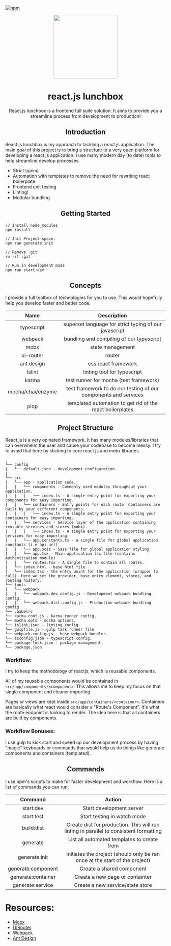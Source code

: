 [![npm][npm]][npm-url]

<div align="center">
    <img width="200" height="200" src="public/images/react_modern_seed.png"/>
    <h1>react.js lunchbox</h1>
    <p>
        React.js lunchbox is a frontend full suite solution. It aims to provide you a streamline process from development to production!
    </p>
</div>
<h2 align="center">Introduction</h2>
<p>
React.js lunchbox is my approach to tackling a react.js application. The main goal of this project is to bring a structure to a very open platform for developing a react.js application. I use many modern day (to date) tools to help streamline develop processes.
</p>
<ul>
    <li> Strict typing </li>
    <li> Automation with templates to remove the need for rewriting react boilerplate </li>
    <li> Frontend unit testing </li>
    <li> Linting! </li>
    <li> Modular bundling </li>
</ul>

<div align="center">
    <h2>Getting Started</h2>
</div>

```
// Install node_modules
npm install

// Init Project space.
npm run generate:init

// Remove .git
rm -rf .git

// Run in development mode
npm run start:dev

```
    
<h2 align="center">Concepts</h2>

<p>
    I provide a full toolbox of technologies for you to use. This would hopefully help you develop faster and better code.
</p>

|Name|Description|
|:--:| :----------:|
|typescript| superset language for strict typing of our javascript|
|webpack| bundling and compiling of our typescript|
|mobx| state management|
|ui-router| router|
|ant design| css react framework|
|tslint| linting tool for typescript|
|karma| test runner for mocha (test framework)|
|mocha/chai/enzyme| test framework to do our testing of our components and services|
|plop| templated automation to get rid of the react boilerplates|

<h2 align="center">Project Structure</h2>
<p>
    React.js is a very opinated framework. It has many modules/libraries that can overwhelm the user and cause your codebase to become messy.
    I try to avoid that here by sticking to core react.js and mobx libraries.
</p>

```
.
└── config
|   └── default.json - development configuration
|
└── src
|   └── app - application code.
|   |   └── components - Commonly used modules throughout your application.
|   |   |   └── index.ts - A single entry point for exporting your components for easy importing.
|   |   └── containers - Entry points for each route. Containers are built by your different components.
|   |   |   └── index.ts - A single entry point for exporting your containers for easy importing.
|   |   └── services - Service layer of the application containing reusable services and stores (mobx).
|   |   |   └── index.ts - A single entry point for exporting your services for easy importing.
|   |   └── app.constants.ts - a single file for global application constants (i.e api url)
|   |   └── app.scss - Sass file for global application styling.
|   |   └── app.tsx - Main application tsx file (contains Authentication module)
|   |   └── routes.tsx - A single file to contain all routes.
|   └── index.html - base html file
|   └── index.tsx - the entry point for the application (wrapper to call). Here we set the provider, base entry element, stores, and routing history.
└── tools
|   └── webpack
|   |   └── webpack.dev.config.js - Development webpack bundling config.
|   |   └── webpack.dist.config.js - Production webpack bundling config.
└── .babelrc
└── karma.conf.js - karma runner config.
└── mocha.opts - mocha options.
└── tslint.json - linting config.
└── gulpfile.js - gulp task runner file
└── webpack.config.js - base webpack bundler.
└── tsconfig.json - typescript config.
└── package-lock.json - package management.
└── package.json
```

### Workflow:
I try to keep the methodology of reactjs, which is reusable components.

All of my reusable components would be contained in `src/app/components/<component>`. This allows me to keep my focus on that single component and cleaner importing.

Pages or views are kept inside `src/app/containers/<container>`. Containers are basically what react would consider a "Route's Component". It's what the route endpoint is looking to render. The idea here is that all containers are built by components.

### Workflow Bonuses:
I use gulp to kick start and speed up our development process by having "magic" keyboards or commands that would help us do things like generate components and containers (templated).

<h2 align="center"> Commands </h2>
<p>
    I use npm's scripts to make for faster development and workflow.
    Here is a list of commands you can run:
</p>

|Command|Action|
|:-----:|:----:|
|start:dev| Start development server|
|start:test| Start testing in watch mode|
|build:dist| Create dist for production. This will run linting in parallel to consistent formatting|
|generate| List all automated templates to create from|
|generate:init| Initiates the project (should only be ran once at the start of the project)|
|generate:component| Create a shared component|
|generate:container| Create a new page or containter|
|generate:service| Create a new service/state store|


# Resources:
- [Mobx](https://mobx.js.org/intro/overview.html)
- [UIRouter](https://ui-router.github.io/react/)
- [Webpack](https://webpack.github.io/docs/)
- [Ant Design](https://ant.design/docs/react/introduce)

[npm]: https://img.shields.io/npm/v/npm.svg
[npm-url]: https://nodejs.org/en/download/